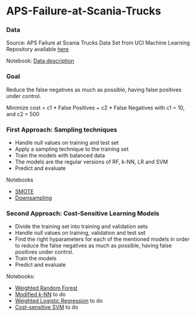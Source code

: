 # APS-Failure-at-Scania-Trucks

### Data
Source: APS Failure at Scania Trucks Data Set from UCI Machine Learning Repository available [here](https://archive.ics.uci.edu/ml/datasets/APS+Failure+at+Scania+Trucks)

Notebook: [Data description](https://github.com/FranciscaAlliende/APS-Failure-at-Scania-Trucks/blob/master/Data_Description.ipynb)


### Goal
Reduce the false negatives as much as possible, having false positives under control.

Minimize cost =  c1 * False Positives + c2 * False Negatives with c1 = 10, and c2 = 500

### First Approach: Sampling techniques
- Handle null values on training  and test set 
- Apply a sampling technique to the training set
- Train the models with balanced data
- The models are the regular versions of RF, k-NN, LR and SVM
- Predict and evaluate

Notebooks
* [SMOTE](https://github.com/FranciscaAlliende/APS-Failure-at-Scania-Trucks/blob/master/SMOTE.ipynb)
* [Downsampling](https://github.com/FranciscaAlliende/APS-Failure-at-Scania-Trucks/blob/master/Downsampling.ipynb)

### Second Approach: Cost-Sensitive Learning Models
- Divide the training set into training and validation sets
- Handle null values on training, validation and test set 
- Find the right hyparameters for each of the mentioned models in order to reduce the false negatives as much as possible, having false positives under control.
- Train the models
- Predict and evaluate

Notebooks:
* [Weighted Random Forest](https://github.com/FranciscaAlliende/APS-Failure-at-Scania-Trucks/blob/master/Weighted_Random_Forest.ipynb)
* [Modified k-NN]() to do
* [Weighted Logistic Regression]() to do
* [Cost-sensitive SVM]() to do



